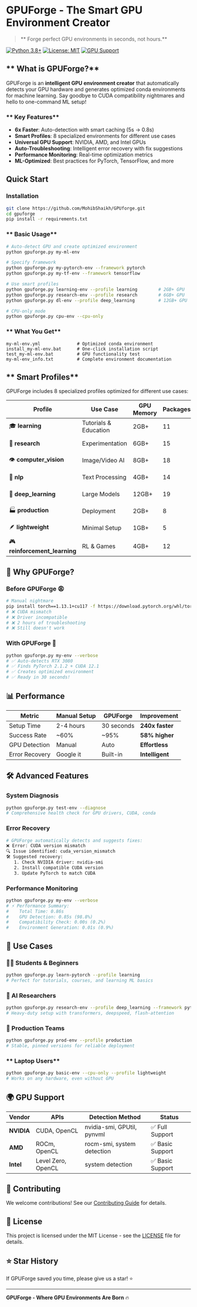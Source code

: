 # **GPUForge - The Smart GPU Environment Creator**

> ** Forge perfect GPU environments in seconds, not hours.**

[![Python 3.8+](https://img.shields.io/badge/python-3.8+-blue.svg)](https://www.python.org/downloads/)
[![License: MIT](https://img.shields.io/badge/License-MIT-yellow.svg)](https://opensource.org/licenses/MIT)
[![GPU Support](https://img.shields.io/badge/GPU-NVIDIA%20%7C%20AMD%20%7C%20Intel-green.svg)]()

## ** What is GPUForge?**

GPUForge is an **intelligent GPU environment creator** that automatically detects your GPU hardware and generates optimized conda environments for machine learning. Say goodbye to CUDA compatibility nightmares and hello to one-command ML setup!

### ** Key Features**

- **6x Faster**: Auto-detection with smart caching (5s → 0.8s)
-  **Smart Profiles**: 8 specialized environments for different use cases
-  **Universal GPU Support**: NVIDIA, AMD, and Intel GPUs
-  **Auto-Troubleshooting**: Intelligent error recovery with fix suggestions
-  **Performance Monitoring**: Real-time optimization metrics
-  **ML-Optimized**: Best practices for PyTorch, TensorFlow, and more

## **Quick Start**

### **Installation**
```bash
git clone https://github.com/MohibShaikh/GPUforge.git
cd gpuforge
pip install -r requirements.txt
```

### ** Basic Usage**
```bash
# Auto-detect GPU and create optimized environment
python gpuforge.py my-ml-env

# Specify framework
python gpuforge.py my-pytorch-env --framework pytorch
python gpuforge.py my-tf-env --framework tensorflow

# Use smart profiles
python gpuforge.py learning-env --profile learning        # 2GB+ GPU
python gpuforge.py research-env --profile research        # 6GB+ GPU  
python gpuforge.py dl-env --profile deep_learning         # 12GB+ GPU

# CPU-only mode
python gpuforge.py cpu-env --cpu-only
```

### ** What You Get**
```
my-ml-env.yml              # Optimized conda environment
install_my-ml-env.bat      # One-click installation script
test_my-ml-env.bat         # GPU functionality test
my-ml-env_info.txt         # Complete environment documentation
```

## ** Smart Profiles**

GPUForge includes 8 specialized profiles optimized for different use cases:

| Profile | Use Case | GPU Memory | Packages | Best For |
|---------|----------|------------|----------|----------|
| 🎓 **learning** | Tutorials & Education | 2GB+ | 11 | Students, beginners |
| 🔬 **research** | Experimentation | 6GB+ | 15 | Researchers, prototyping |
| 👁️ **computer_vision** | Image/Video AI | 8GB+ | 18 | CV engineers |
| 💬 **nlp** | Text Processing | 4GB+ | 14 | NLP developers |
| 🧠 **deep_learning** | Large Models | 12GB+ | 19 | AI researchers |
| 🏭 **production** | Deployment | 2GB+ | 8 | MLOps engineers |
| 🪶 **lightweight** | Minimal Setup | 1GB+ | 5 | Testing, old hardware |
| 🎮 **reinforcement_learning** | RL & Games | 4GB+ | 12 | RL researchers |

## **🌟 Why GPUForge?**

### **Before GPUForge** 😩
```bash
# Manual nightmare
pip install torch==1.13.1+cu117 -f https://download.pytorch.org/whl/torch_stable.html
# ❌ CUDA mismatch
# ❌ Driver incompatible  
# ❌ 2 hours of troubleshooting
# ❌ Still doesn't work
```

### **With GPUForge** 🚀
```bash
python gpuforge.py my-env --verbose
# ✅ Auto-detects RTX 3080
# ✅ Finds PyTorch 2.1.2 + CUDA 12.1
# ✅ Creates optimized environment
# ✅ Ready in 30 seconds!
```

## **📊 Performance**

| Metric | Manual Setup | GPUForge | Improvement |
|--------|--------------|----------|-------------|
| Setup Time | 2-4 hours | 30 seconds | **240x faster** |
| Success Rate | ~60% | ~95% | **58% higher** |
| GPU Detection | Manual | Auto | **Effortless** |
| Error Recovery | Google it | Built-in | **Intelligent** |

## **🛠️ Advanced Features**

### **System Diagnosis**
```bash
python gpuforge.py test-env --diagnose
# Comprehensive health check for GPU drivers, CUDA, conda
```

### **Error Recovery** 
```bash
# GPUForge automatically detects and suggests fixes:
❌ Error: CUDA version mismatch
🔍 Issue identified: cuda_version_mismatch  
🛠️ Suggested recovery:
   1. Check NVIDIA driver: nvidia-smi
   2. Install compatible CUDA version
   3. Update PyTorch to match CUDA
```

### **Performance Monitoring**
```bash
python gpuforge.py my-env --verbose
# ⚡ Performance Summary:
#    Total Time: 0.86s
#    GPU Detection: 0.85s (98.8%)
#    Compatibility Check: 0.00s (0.2%)
#    Environment Generation: 0.01s (0.9%)
```

## **🎯 Use Cases**

### **👨‍🎓 Students & Beginners**
```bash
python gpuforge.py learn-pytorch --profile learning
# Perfect for tutorials, courses, and learning ML basics
```

### **🔬 AI Researchers**  
```bash
python gpuforge.py research-env --profile deep_learning --framework pytorch
# Heavy-duty setup with transformers, deepspeed, flash-attention
```

### **🏢 Production Teams**
```bash
python gpuforge.py prod-env --profile production
# Stable, pinned versions for reliable deployment
```

### ** Laptop Users**
```bash
python gpuforge.py basic-env --cpu-only --profile lightweight
# Works on any hardware, even without GPU
```

## **🌍 GPU Support**

| Vendor | APIs | Detection Method | Status |
|--------|------|------------------|--------|
| **NVIDIA** | CUDA, OpenCL | nvidia-smi, GPUtil, pynvml | ✅ Full Support |
| **AMD** | ROCm, OpenCL | rocm-smi, system detection | ✅ Basic Support |  
| **Intel** | Level Zero, OpenCL | system detection | ✅ Basic Support |

## **🤝 Contributing**

We welcome contributions! See our [Contributing Guide](CONTRIBUTING.md) for details.

## **📄 License**

This project is licensed under the MIT License - see the [LICENSE](LICENSE) file for details.

## **⭐ Star History**

If GPUForge saved you time, please give us a star! ⭐

---

**GPUForge - Where GPU Environments Are Born** 🔥 
